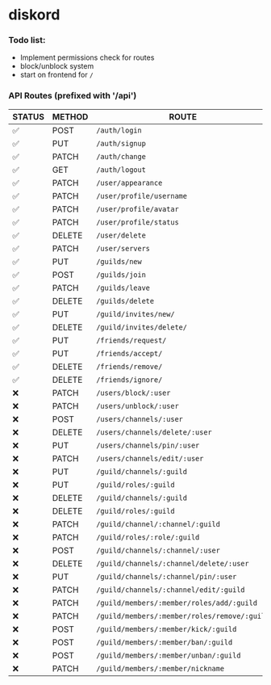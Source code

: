 # diskord

### Todo list:

-   Implement permissions check for routes
-   block/unblock system
-   start on frontend for `/`

### API Routes (prefixed with '/api')

| STATUS | METHOD | ROUTE                                        |
| ------ | ------ | -------------------------------------------- |
| ✅     | POST   | `/auth/login `                               |
| ✅     | PUT    | `/auth/signup `                              |
| ✅     | PATCH  | `/auth/change `                              |
| ✅     | GET    | `/auth/logout `                              |
| ✅     | PATCH  | `/user/appearance `                          |
| ✅     | PATCH  | `/user/profile/username `                    |
| ✅     | PATCH  | `/user/profile/avatar `                      |
| ✅     | PATCH  | `/user/profile/status `                      |
| ✅     | DELETE | `/user/delete `                              |
| ✅     | PATCH  | `/user/servers `                             |
| ✅     | PUT    | `/guilds/new `                               |
| ✅     | POST   | `/guilds/join `                              |
| ✅     | PATCH  | `/guilds/leave `                             |
| ✅     | DELETE | `/guilds/delete `                            |
| ✅     | PUT    | `/guild/invites/new/ `                       |
| ✅     | DELETE | `/guild/invites/delete/ `                    |
| ✅     | PUT    | `/friends/request/ `                         |
| ✅     | PUT    | `/friends/accept/ `                          |
| ✅     | DELETE | `/friends/remove/ `                          |
| ✅     | DELETE | `/friends/ignore/ `                          |
| ❌     | PATCH  | `/users/block/:user `                        |
| ❌     | PATCH  | `/users/unblock/:user `                      |
| ❌     | POST   | `/users/channels/:user `                     |
| ❌     | DELETE | `/users/channels/delete/:user `              |
| ❌     | PUT    | `/users/channels/pin/:user `                 |
| ❌     | PATCH  | `/users/channels/edit/:user `                |
| ❌     | PUT    | `/guild/channels/:guild `                    |
| ❌     | PUT    | `/guild/roles/:guild `                       |
| ❌     | DELETE | `/guild/channels/:guild `                    |
| ❌     | DELETE | `/guild/roles/:guild `                       |
| ❌     | PATCH  | `/guild/channel/:channel/:guild `            |
| ❌     | PATCH  | `/guild/roles/:role/:guild `                 |
| ❌     | POST   | `/guild/channels/:channel/:user `            |
| ❌     | DELETE | `/guild/channels/:channel/delete/:user `     |
| ❌     | PUT    | `/guild/channels/:channel/pin/:user `        |
| ❌     | PATCH  | `/guild/channels/:channel/edit/:guild `      |
| ❌     | PATCH  | `/guild/members/:member/roles/add/:guild `   |
| ❌     | PATCH  | `/guild/members/:member/roles/remove/:guild` |
| ❌     | POST   | `/guild/members/:member/kick/:guild `        |
| ❌     | POST   | `/guild/members/:member/ban/:guild `         |
| ❌     | POST   | `/guild/members/:member/unban/:guild `       |
| ❌     | PATCH  | `/guild/members/:member/nickname `           |
